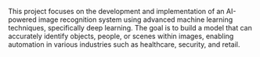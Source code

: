 This project focuses on the development and implementation of an AI-powered image recognition system using advanced machine learning techniques, specifically deep learning. The goal is to build a model that can accurately identify objects, people, or scenes within images, enabling automation in various industries such as healthcare, security, and retail.
